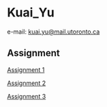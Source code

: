 # Kuai_Yu
e-mail: kuai.yu@mail.utoronto.ca
## Assignment
[Assignment 1](https://github.com/bcb420-2022/Kuai_Yu/blob/main/assignment1.html)

[Assignment 2](https://github.com/bcb420-2022/Kuai_Yu/blob/main/A2_Kuai_Yu.html)

[Assignment 3](https://github.com/bcb420-2022/Kuai_Yu/blob/main/A3_Kuai_Yu.html)
